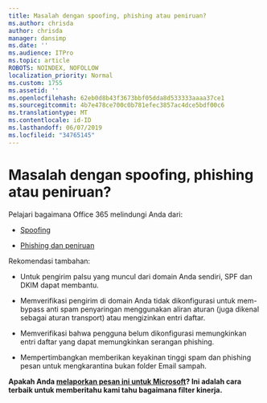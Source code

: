 ```yaml
---
title: Masalah dengan spoofing, phishing atau peniruan?
ms.author: chrisda
author: chrisda
manager: dansimp
ms.date: ''
ms.audience: ITPro
ms.topic: article
ROBOTS: NOINDEX, NOFOLLOW
localization_priority: Normal
ms.custom: 1755
ms.assetid: ''
ms.openlocfilehash: 62eb0d8b43f3673bbf05dda8d533333aaaa37ce1
ms.sourcegitcommit: 4b7e478ce700c0b781efec3857ac4dce5bdf00c6
ms.translationtype: MT
ms.contentlocale: id-ID
ms.lasthandoff: 06/07/2019
ms.locfileid: "34765145"
---
```

# <a name="issues-with-spoofing-phishing-or-impersonation"></a>Masalah dengan spoofing, phishing atau peniruan?

Pelajari bagaimana Office 365 melindungi Anda dari:

- [Spoofing](https://docs.microsoft.com/office365/securitycompliance/anti-spoofing-protection)

- [Phishing dan peniruan](https://docs.microsoft.com/office365/securitycompliance/atp-anti-phishing)

Rekomendasi tambahan:

- Untuk pengirim palsu yang muncul dari domain Anda sendiri, SPF dan DKIM dapat membantu.

- Memverifikasi pengirim di domain Anda tidak dikonfigurasi untuk mem-bypass anti spam penyaringan menggunakan aliran aturan (juga dikenal sebagai aturan transport) atau mengizinkan entri daftar.

- Memverifikasi bahwa pengguna belum dikonfigurasi memungkinkan entri daftar yang dapat memungkinkan serangan phishing.

- Mempertimbangkan memberikan keyakinan tinggi spam dan phishing pesan untuk mengkarantina bukan folder Email sampah.

**Apakah Anda [melaporkan pesan ini untuk Microsoft](https://support.office.com/article/b5caa9f1-cdf3-4443-af8c-ff724ea719d2)? Ini adalah cara terbaik untuk memberitahu kami tahu bagaimana filter kinerja.**
